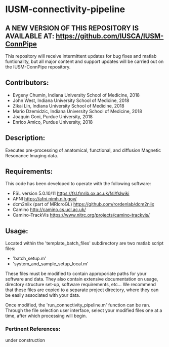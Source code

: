 # IUSM-connectivity-pipeline

## A NEW VERSION OF THIS REPOSITORY IS AVAILABLE AT: https://github.com/IUSCA/IUSM-ConnPipe
This repository will receive intermittent updates for bug fixes and matlab funtionality, but all major content and support updates will be carried out on the IUSM-ConnPipe repository.

## Contributors:
   * Evgeny Chumin, Indiana University School of Medicine, 2018
   * John West, Indiana University School of Medicine, 2018
   * Zikai Lin, Indiana University School of Medicine, 2018
   * Mario Dzemidzic, Indiana University School of Medicine, 2018
   * Joaquin Goni, Purdue University, 2018
   * Enrico Amico, Purdue University, 2018
     
## Description:
Executes pre-processing of anatomical, functional, and diffusion Magnetic Resonance Imaging data.

## Requirements:
This code has been developed to operate with the following software:
  * FSL version 5.0.10/11         https://fsl.fmrib.ox.ac.uk/fsl/fslwiki
  * AFNI                          https://afni.nimh.nih.gov/
  * dcm2niix (part of MRIcroGL)   https://github.com/rordenlab/dcm2niix
  * Camino                        http://camino.cs.ucl.ac.uk/
  * Camino-TrackVis               https://www.nitrc.org/projects/camino-trackvis/

## Usage:
Located within the 'template_batch_files' subdirectory are two matlab script files:

  * 'batch_setup.m'
  * 'system_and_sample_setup_local.m'
  
These files must be modified to contain approporiate paths for your software and data. They also contain extensive documentation on usage, directory structure set-up, software requirements, etc...
We recommend that these files are copied to a separate project directory, where they can be easily associated with your data.

Once modified, the 'run_connectivity_pipeline.m' function can be ran. Through the file selection user interface, select your modified files one at a time, after which processing will begin.

### Pertinent References:
under construction
